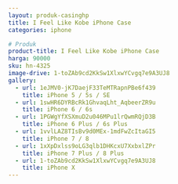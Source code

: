 ```yaml
---
layout: produk-casinghp
title: I Feel Like Kobe iPhone Case
categories: iphone

# Produk
product-title: I Feel Like Kobe iPhone Case
harga: 90000
sku: hn-4325
image-drive: 1-toZAb9cd2KkSw1XlxwYCvgq7e9A3UJ8
gallery:
  - url: 1eJMV0-jK7DaejF33TeMTRapnPBe6f439
    title: iPhone 5 / 5s / SE
  - url: 1swHR6DYRBcRk1GhvaqLht_AqbeerZR9u
    title: iPhone 6 / 6s
  - url: 1PGWgYfXSXmuD2u046MPu1lrQwmRQjD3B
    title: iPhone 6 Plus / 6s Plus
  - url: 1vvlLAZ8TIsBv9d0MEx-1mdFwZcItaGI5
    title: iPhone 7 / 8
  - url: 1xXpDxlss9oLG3qlb1DHKcxU7XxbxlZPr
    title: iPhone 7 Plus / 8 Plus
  - url: 1-toZAb9cd2KkSw1XlxwYCvgq7e9A3UJ8
    title: iPhone X
---
```

